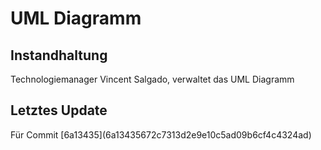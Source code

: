 <h1>UML Diagramm</h1>
<h2>Instandhaltung</h2>
Technologiemanager Vincent Salgado, verwaltet das UML Diagramm

<h2>Letztes Update</h2>
Für Commit [6a13435](6a13435672c7313d2e9e10c5ad09b6cf4c4324ad)

